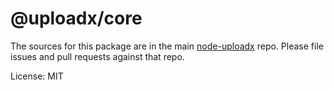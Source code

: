 # @uploadx/core

The sources for this package are in the main [node-uploadx](https://github.com/kukhariev/node-uploadx) repo. Please file issues and pull requests against that repo.

License: MIT
